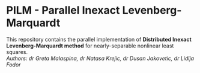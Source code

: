 # PILM - Parallel Inexact Levenberg-Marquardt

This repository contains the parallel implementation of **Distributed Inexact Levenberg-Marquardt method** for nearly-separable nonlinear least squares.  
*Authors: dr Greta Malaspina, dr Natasa Krejic, dr Dusan Jakovetic, dr Lidija Fodor*


